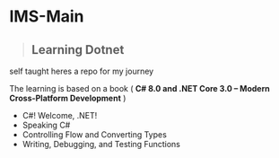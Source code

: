 # IMS-Main

> ## Learning Dotnet 

self taught heres a repo for my journey

The learning is based on a book ( **C# 8.0 and .NET Core 3.0 – Modern Cross-Platform Development** )

- C#! Welcome, .NET!
- Speaking C#
- Controlling Flow and Converting Types 
- Writing, Debugging, and Testing Functions
